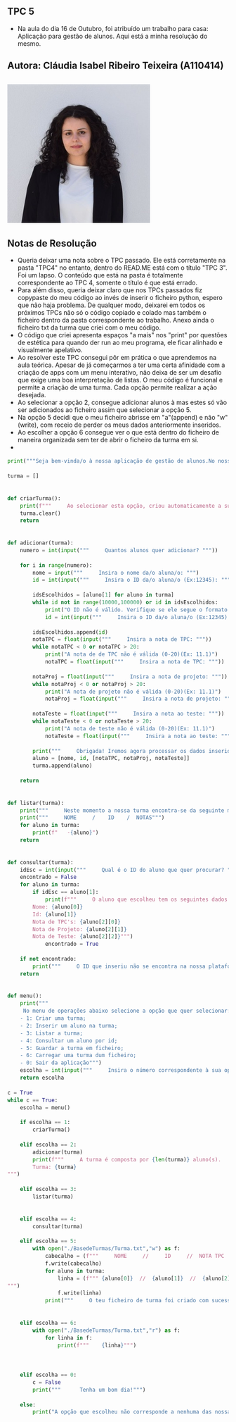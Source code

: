 **TPC 5**
- 
- Na aula do dia 16 de Outubro, foi atribuído um trabalho para casa: Aplicação para gestão de alunos. Aqui está a minha resolução do mesmo.
 
Autora: Cláudia Isabel Ribeiro Teixeira (A110414)
-
![image](https://github.com/ClaudiaTeixeiraa/ATP2025/blob/5c66ce1e71a4cfa0e309c3d72cee7df4d3fea13b/foto%20formal.jpg)
- 
Notas de Resolução
- 
- Queria deixar uma nota sobre o TPC passado. Ele está corretamente na pasta "TPC4" no entanto, dentro do READ.ME está com o título "TPC 3". Foi um lapso. O conteúdo que está na pasta é totalmente correspondente ao TPC 4, somente o título é que está errado.
- Para além disso, queria deixar claro que nos TPCs passados fiz copypaste do meu código ao invés de inserir o ficheiro python, espero que não haja problema. De qualquer modo, deixarei em todos os próximos TPCs não só o código copiado e colado mas também o ficheiro dentro da pasta correspondente ao trabalho. Anexo ainda o ficheiro txt da turma que criei com o meu código.
- O código que criei apresenta espaços "a mais" nos "print" por questões de estética para quando der run ao meu programa, ele ficar alinhado e visualmente apelativo.
- Ao resolver este TPC consegui pôr em prática o que aprendemos na aula teórica. Apesar de já começarmos a ter uma certa afinidade com a criação de apps com um menu interativo, não deixa de ser um desafio que exige uma boa interpretação de listas. O meu código é funcional e permite a criação de uma turma. Cada opção permite realizar a ação desejada.
- Ao selecionar a opção 2, consegue adicionar alunos à mas estes só vão ser adicionados ao ficheiro assim que selecionar a opção 5.
- Na opção 5 decidi que o meu ficheiro abrisse em "a"(append) e não "w"(write), com receio de perder os meus dados anteriormente inseridos.
- Ao escolher a opção 6 consegue ver o que está dentro do ficheiro de maneira organizada sem ter de abrir o ficheiro da turma em si.
- 

```python
print("""Seja bem-vinda/o à nossa aplicação de gestão de alunos.No nosso menu terá acesso às ações que pode realizar.""" )

turma = []


def criarTurma():
    print(f"""     Ao selecionar esta opção, criou automaticamente a sua turma.""")
    turma.clear()
    return
    

def adicionar(turma):
    numero = int(input("""     Quantos alunos quer adicionar? """))

    for i in range(numero):
        nome = input("""     Insira o nome da/o aluna/o: """)
        id = int(input("""     Insira o ID da/o aluna/o (Ex:12345): """))

        idsEscolhidos = [aluno[1] for aluno in turma]
        while id not in range(10000,100000) or id in idsEscolhidos:
            print("O ID não é válido. Verifique se ele segue o formato pedido (Ex:12345) e se não está a inserir um ID que já se encontra na nossa plataforma.")
            id = int(input("""     Insira o ID da/o aluna/o (Ex:12345): """))    
        
        idsEscolhidos.append(id)
        notaTPC = float(input("""     Insira a nota de TPC: """))
        while notaTPC < 0 or notaTPC > 20:
            print("A nota de de TPC não é válida (0-20)(Ex: 11.1)")
            notaTPC = float(input("""     Insira a nota de TPC: """))
        
        notaProj = float(input("""     Insira a nota de projeto: """))
        while notaProj < 0 or notaProj > 20:
            print("A nota de projeto não é válida (0-20)(Ex: 11.1)")
            notaProj = float(input("""     Insira a nota de projeto: """))
        
        notaTeste = float(input("""     Insira a nota ao teste: """))
        while notaTeste < 0 or notaTeste > 20:
            print("A nota de teste não é válida (0-20)(Ex: 11.1)")
            notaTeste = float(input("""     Insira a nota ao teste: """))
        
        print("""     Obrigada! Iremos agora processar os dados inseridos.""")
        aluno = [nome, id, [notaTPC, notaProj, notaTeste]]
        turma.append(aluno)
                    
    return 


def listar(turma):
    print("""     Neste momento a nossa turma encontra-se da seguinte maneira: """)
    print("""     NOME     /    ID    /  NOTAS""")
    for aluno in turma:
        print(f"   -{aluno}")
    return


def consultar(turma):
    idEsc = int(input("""     Qual é o ID do aluno que quer procurar? """))
    encontrado = False
    for aluno in turma:
        if idEsc == aluno[1]:
            print(f"""     O aluno que escolheu tem os seguintes dados na nossa plataforma:
        Nome: {aluno[0]}
        Id: {aluno[1]}
        Nota de TPC's: {aluno[2][0]}
        Nota de Projeto: {aluno[2][1]}
        Nota de Teste: {aluno[2][2]}""")
            encontrado = True    

    if not encontrado:
        print("""     O ID que inseriu não se encontra na nossa plataforma de gestão. Verfifique se escreveu o ID correto (Ex: 12345)""")
    return


def menu():
    print("""     
     No menu de operações abaixo selecione a opção que quer selecionar:
    - 1: Criar uma turma;
    - 2: Inserir um aluno na turma;
    - 3: Listar a turma;
    - 4: Consultar um aluno por id;
    - 5: Guardar a turma em ficheiro;
    - 6: Carregar uma turma dum ficheiro;
    - 0: Sair da aplicação""")
    escolha = int(input("""     Insira o número correspondente à sua opção: """))
    return escolha

c = True
while c == True:
    escolha = menu()

    if escolha == 1:
        criarTurma()

    elif escolha == 2:
        adicionar(turma)
        print(f"""     A turma é composta por {len(turma)} aluno(s). 
        Turma: {turma}
""")
        
    elif escolha == 3:
        listar(turma)
    

    elif escolha == 4:
        consultar(turma)

    elif escolha == 5:
        with open("./BasedeTurmas/Turma.txt","w") as f:
            cabecalho = (f"""     NOME     //     ID     //  NOTA TPC  //  NOTA PROJETO  //  NOTA TESTE  \n""")
            f.write(cabecalho)
            for aluno in turma:
                linha = (f""" {aluno[0]}  //  {aluno[1]}  //  {aluno[2][0]}  //  {aluno[2][1]}  //  {aluno[2][2]}   
""")
                f.write(linha)
            print("""     O teu ficheiro de turma foi criado com sucesso.""")
            

    elif escolha == 6:
        with open("./BasedeTurmas/Turma.txt","r") as f:
            for linha in f:
                print(f"""    {linha}""")



    elif escolha == 0:
        c = False
        print("""      Tenha um bom dia!""")
    
    else:
        print("A opção que escolheu não corresponde a nenhuma das nossas opções. Tente novemente.")
```



